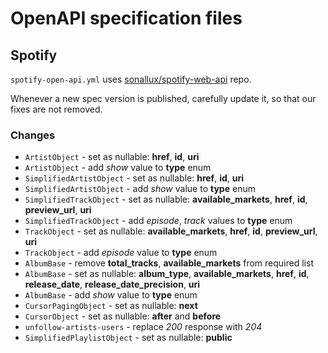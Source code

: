 # OpenAPI specification files

## Spotify

`spotify-open-api.yml` uses [sonallux/spotify-web-api](https://github.com/sonallux/spotify-web-api) repo.

Whenever a new spec version is published, carefully update it, so that our fixes are not removed.

### Changes

-   `ArtistObject` - set as nullable: **href**, **id**, **uri**
-   `ArtistObject` - add _show_ value to **type** enum
-   `SimplifiedArtistObject` - set as nullable: **href**, **id**, **uri**
-   `SimplifiedArtistObject` - add _show_ value to **type** enum
-   `SimplifiedTrackObject` - set as nullable: **available_markets**, **href**, **id**, **preview_url**, **uri**
-   `SimplifiedTrackObject` - add _episode_, _track_ values to **type** enum
-   `TrackObject` - set as nullable: **available_markets**, **href**, **id**, **preview_url**, **uri**
-   `TrackObject` - add _episode_ value to **type** enum
-   `AlbumBase` - remove **total_tracks**, **available_markets** from required list
-   `AlbumBase` - set as nullable: **album_type**, **available_markets**, **href**, **id**, **release_date**, **release_date_precision**, **uri**
-   `AlbumBase` - add _show_ value to **type** enum
-   `CursorPagingObject` - set as nullable: **next**
-   `CursorObject` - set as nullable: **after** and **before**
-   `unfollow-artists-users` - replace _200_ response with _204_
-   `SimplifiedPlaylistObject` - set as nullable: **public**
